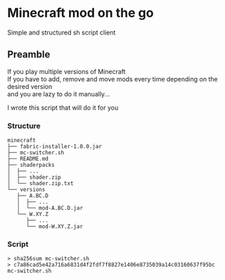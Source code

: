 # Minecraft mod on the go

Simple and structured sh script client

## Preamble

If you play multiple versions of Minecraft</br>
If you have to add, remove and move mods every time depending on the desired version</br>
and you are lazy to do it manually...

I wrote this script that will do it for you

### Structure

```
minecraft
├── fabric-installer-1.0.0.jar
├── mc-switcher.sh
├── README.md
├── shaderpacks
│  ├── ...
│  ├── shader.zip
│  └── shader.zip.txt
└── versions
   ├── A.BC.D
   │  ├── ...
   │  └── mod-A.BC.D.jar
   └── W.XY.Z
      ├── ...
      └── mod-W.XY.Z.jar
```

### Script

```
> sha256sum mc-switcher.sh
> c7a86cad5e42a716a6831d4f2fdf7f8827e1406e8735039a14c03160637f95bc  mc-switcher.sh
```
